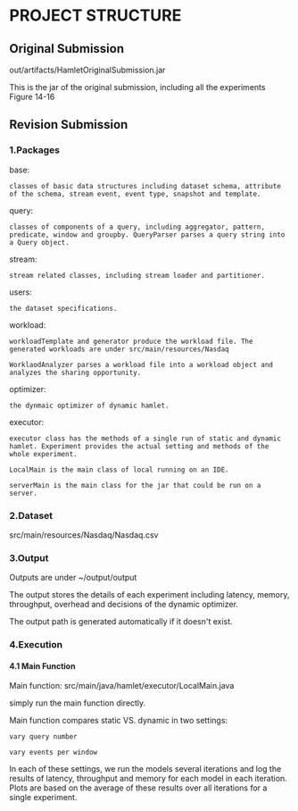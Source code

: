 # PROJECT STRUCTURE


## Original Submission


out/artifacts/HamletOriginalSubmission.jar

This is the jar of the original submission, including all the experiments Figure 14-16


## Revision Submission


### 1.Packages

base:

    classes of basic data structures including dataset schema, attribute of the schema, stream event, event type, snapshot and template.

query:

    classes of components of a query, including aggregator, pattern, predicate, window and groupby. QueryParser parses a query string into a Query object.

stream:

    stream related classes, including stream loader and partitioner.
    
users:

    the dataset specifications. 

workload:

    workloadTemplate and generator produce the workload file. The generated workloads are under src/main/resources/Nasdaq
    
    WorklaodAnalyzer parses a workload file into a workload object and analyzes the sharing opportunity.
    
optimizer:

    the dynmaic optimizer of dynamic hamlet.
    
executor:

    executor class has the methods of a single run of static and dynamic hamlet. Experiment provides the actual setting and methods of the whole experiment.
    
    LocalMain is the main class of local running on an IDE. 
    
    serverMain is the main class for the jar that could be run on a server.


### 2.Dataset

src/main/resources/Nasdaq/Nasdaq.csv


### 3.Output


 Outputs are under ~/output/output
 
 The output stores the details of each experiment including latency, memory, throughput, overhead and decisions of the dynamic optimizer.
 
 The output path is generated automatically if it doesn't exist.


### 4.Execution


#### 4.1 Main Function


 Main function: src/main/java/hamlet/executor/LocalMain.java<br>
 
 simply run the main function directly.

 Main function compares static VS. dynamic in two settings:
 
    vary query number
    
    vary events per window


 In each of these settings, we run the models several iterations and log the results of latency, throughput and memory for each model in each iteration.
 Plots are based on the average of these results over all iterations for a single experiment.

